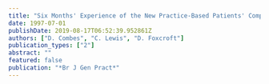 ```yaml
---
title: "Six Months' Experience of the New Practice-Based Patients' Complaints Procedure."
date: 1997-07-01
publishDate: 2019-08-17T06:52:39.952861Z
authors: ["D. Combes", "C. Lewis", "D. Foxcroft"]
publication_types: ["2"]
abstract: ""
featured: false
publication: "*Br J Gen Pract*"
---
```


